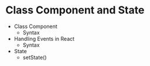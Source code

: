 # Class Component and State

- Class Component
  - Syntax
- Handling Events in React
  - Syntax
- State
  - setState()
